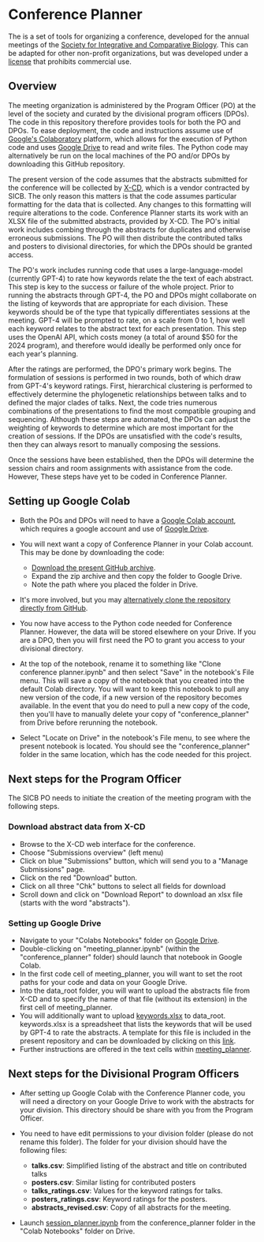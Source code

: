 # Conference Planner

The is a set of tools for organizing a conference, developed for the annual meetings of the [Society for Integrative and Comparative Biology](https://sicb.org). 
This can be adapted for other non-profit organizations, but was developed under a [license](LICENSE) that prohibits commercial use.

## Overview 

The meeting organization is administered by the Program Officer (PO) at the level of the society and curated by the divisional program officers (DPOs). 
The code in this repository therefore provides tools for both the PO and DPOs.
To ease deployment, the code and instructions assume use of [Google's Colaboratory](https://colab.research.google.com) platform, which allows for the execution of Python code and uses [Google Drive](https://drive.google.com) to read and write files. 
The Python code may alternatively be run on the local machines of the PO and/or DPOs by downloading this GitHub repository. 

The present version of the code assumes that the abstracts submitted for the conference will be collected by [X-CD](https://www.x-cd.com), which is a vendor contracted by SICB.
The only reason this matters is that the code assumes particular formatting for the data that is collected. 
Any changes to this formatting will require alterations to the code.
Conference Planner starts its work with an XLSX file of the submitted abstracts, provided by X-CD.
The PO's initial work includes combing through the abstracts for duplicates and otherwise erroneous submissions. 
The PO will then distribute the contributed talks and posters to divisional directories, for which the DPOs should be granted access. 

The PO's work includes running code that uses a large-language-model (currently GPT-4) to rate how keywords relate the the text of each abstract.
This step is key to the success or failure of the whole project. 
Prior to running the abstracts through GPT-4, the PO and DPOs might collaborate on the listing of keywords that are appropriate for each division. 
These keywords should be of the type that typically differentiates sessions at the meeting.
GPT-4 will be prompted to rate, on a scale from 0 to 1, how well each keyword relates to the abstract text for each presentation.
This step uses the OpenAI API, which costs money (a total of around $50 for the 2024 program), and therefore would ideally be performed only once for each year's planning.

After the ratings are performed, the DPO's primary work begins.
The formulation of sessions is performed in two rounds, both of which draw from GPT-4's keyword ratings.
First, hierarchical clustering is performed to effectively determine the phylogenetic relationships between talks and to defined the major clades of talks.
Next, the code tries numerous combinations of the presentations to find the most compatible grouping and sequencing.
Although these steps are automated, the DPOs can adjust the weighting of keywords to determine which are most important for the creation of sessions.
If the DPOs are unsatisfied with the code's results, then they can always resort to manually composing the sessions.

Once the sessions have been established, then the DPOs will determine the session chairs and room assignments with assistance from the code. However, These steps have yet to be coded in Conference Planner.

## Setting up Google Colab

- Both the POs and DPOs will need to have a [Google Colab account](https://colab.research.google.com), which requires a google account and use of [Google Drive](https://drive.google.com).

- You will next want a copy of Conference Planner in your Colab account. This may be done by downloading the code:
    - [Download the present GitHub archive](https://github.com/mmchenry/conference_planner/archive/refs/heads/main.zip).
    - Expand the zip archive and then copy the folder to Google Drive. 
    - Note the path where you placed the folder in Drive.

- It's more involved, but you may [alternatively clone the repository directly from GitHub](clone_github.md).

- You now have access to the Python code needed for Conference Planner. 
However, the data will be stored elsewhere on your Drive. 
If you are a DPO, then you will first need the PO to grant you access to your divisional directory.

- At the top of the notebook, rename it to something like "Clone conference planner.ipynb" and then select "Save" in the notebook's File menu. 
This will save a copy of the notebook that you created into the default Colab directory. 
You will want to keep this notebook to pull any new version of the code, if a new version of the repository becomes available.
In the event that you do need to pull a new copy of the code, then you'll have to manually delete your copy of "conference_planner" from Drive before rerunning the notebook.

- Select "Locate on Drive" in the notebook's File menu, to see where the present notebook is located. 
You should see the "conference_planner" folder in the same location, which has the code needed for this project.

## Next steps for the Program Officer

The SICB PO needs to initiate the creation of the meeting program with the following steps.

### Download abstract data from X-CD

- Browse to the X-CD web interface for the conference.
- Choose "Submissions overview" (left menu)
- Click on blue "Submissions" button, which will send you to a "Manage Submissions" page.
- Click on the red "Download" button.
- Click on all three "Chk" buttons to select all fields for download
- Scroll down and click on "Download Report" to download an xlsx file (starts with the word "abstracts").

### Setting up Google Drive

- Navigate to your "Colabs Notebooks" folder on [Google Drive](https://drive.google.com).
- Double-clicking on "meeting_planner.ipynb" (within the "conference_planner" folder) should launch that notebook in Google Colab.
- In the first code cell of meeting_planner, you will want to set the root paths for your code and data on your Google Drive. 
- Into the data_root folder, you will want to upload the abstracts file from X-CD and to specify the name of that file (without its extension) in the first cell of meeting_planner.
- You will additionally want to upload [keywords.xlsx](https://github.com/mmchenry/conference_planner/blob/main/keywords.xlsx) to data_root. 
keywords.xlsx is a spreadsheet that lists the keywords that will be used by GPT-4 to rate the abstracts. 
A template for this file is included in the present repository and can be downloaded by clicking on this [link](https://github.com/mmchenry/conference_planner/blob/main/keywords.xlsx). 
- Further instructions are offered in the text cells within [meeting_planner](meeting_planner.ipynb).

## Next steps for the Divisional Program Officers

- After setting up Google Colab with the Conference Planner code, you will need a directory on your Google Drive to work with the abstracts for your division. This directory should be share with you from the Program Officer.

- You need to have edit permissions to your division folder (please do not rename this folder). 
The folder for your division should have the following files: 

    - **talks.csv**: Simplified listing of the abstract and title on contributed talks
    - **posters.csv**: Similar listing for contributed posters
    - **talks_ratings.csv**: Values for the keyword ratings for talks.
    - **posters_ratings.csv**: Keyword ratings for the posters.
    - **abstracts_revised.csv**: Copy of all abstracts for the meeting.

- Launch [session_planner.ipynb](session_planner.ipynb) from the conference_planner folder in the "Colab Notebooks" folder on Drive.





<!-- 1. [Group abstracts into sessions of 6-8 talks](docs/session_making.md).
1. [Scheduling:Assign each session to a date, time, and room.](docs/scheduling.md) -->
<!-- 1. [Upload resulting schedule to the X-CD database.](docs/download_upload.md). -->

<!-- ## Directory structure

The root path should include the following directories. Within each, there is a subdirectory for the year of the meeting to be organized:

- **source_data:** Has the downloaded abstracts xlsx file (e.g., "abstracts_123852.xlsx") and the list of keywords for each division ("keywords.xls").
- **intermediate_data:** Location for needed data files generated as part of the processing of the data.
- **output_data:** Files needed to compose the program saved here.


## Operating the code -->




